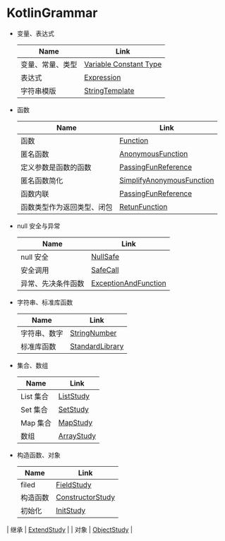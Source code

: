 # KotlinGrammar
* 变量、表达式

  | Name             | Link                                                         |
  | ---------------- | ------------------------------------------------------------ |
  | 变量、常量、类型 | [Variable Constant Type](https://github.com/dingyx/KotlinGrammar/tree/main/app/src/main/java/com/sycamore/study/kotlin01/VariableConstantType.kt) |
  | 表达式           | [Expression](https://github.com/dingyx/KotlinGrammar/tree/main/app/src/main/java/com/sycamore/study/kotlin01/Expression.kt) |
  | 字符串模版       | [StringTemplate](https://github.com/dingyx/KotlinGrammar/tree/main/app/src/main/java/com/sycamore/study/kotlin01/StringTemplate.kt) |

  

* 函数

  | Name                       | Link                                                         |
  | -------------------------- | ------------------------------------------------------------ |
  | 函数                       | [Function](https://github.com/dingyx/KotlinGrammar/tree/main/app/src/main/java/com/sycamore/study/kotlin02/Function.kt) |
  | 匿名函数                   | [AnonymousFunction](https://github.com/dingyx/KotlinGrammar/tree/main/app/src/main/java/com/sycamore/study/kotlin02/AnonymousFunction.kt) |
  | 定义参数是函数的函数       | [PassingFunReference](https://github.com/dingyx/KotlinGrammar/tree/main/app/src/main/java/com/sycamore/study/kotlin02/PassingFunReference.kt) |
  | 匿名函数简化               | [SimplifyAnonymousFunction](https://github.com/dingyx/KotlinGrammar/tree/main/app/src/main/java/com/sycamore/study/kotlin02/SimplifyAnonymousFunction.kt) |
  | 函数内联                   | [PassingFunReference](https://github.com/dingyx/KotlinGrammar/tree/main/app/src/main/java/com/sycamore/study/kotlin02/PassingFunReference.kt) |
  | 函数类型作为返回类型、闭包 | [RetunFunction](https://github.com/dingyx/KotlinGrammar/tree/main/app/src/main/java/com/sycamore/study/kotlin02/RetunFunction.kt) |




* null 安全与异常

  | Name               | Link                                                         |
  | ------------------ | ------------------------------------------------------------ |
  | null 安全          | [NullSafe](https://github.com/dingyx/KotlinGrammar/tree/main/app/src/main/java/com/sycamore/study/kotlin03/NullSafe.kt) |
  | 安全调用           | [SafeCall](https://github.com/dingyx/KotlinGrammar/tree/main/app/src/main/java/com/sycamore/study/kotlin03/SafeCall.kt) |
  | 异常、先决条件函数 | [ExceptionAndFunction](https://github.com/dingyx/KotlinGrammar/tree/main/app/src/main/java/com/sycamore/study/kotlin03/ExceptionAndFunction.kt) |




* 字符串、标准库函数

  | Name         | Link                                                         |
  | ------------ | ------------------------------------------------------------ |
  | 字符串、数字 | [StringNumber](https://github.com/dingyx/KotlinGrammar/tree/main/app/src/main/java/com/sycamore/study/kotlin04/StringNumber.kt) |
  | 标准库函数   | [StandardLibrary](https://github.com/dingyx/KotlinGrammar/tree/main/app/src/main/java/com/sycamore/study/kotlin04/StandardLibrary.kt) |




* 集合、数组

  | Name      | Link                                                         |
  | --------- | ------------------------------------------------------------ |
  | List 集合 | [ListStudy](https://github.com/dingyx/KotlinGrammar/tree/main/app/src/main/java/com/sycamore/study/kotlin05/ListStudy.kt) |
  | Set 集合  | [SetStudy](https://github.com/dingyx/KotlinGrammar/tree/main/app/src/main/java/com/sycamore/study/kotlin05/SetStudy.kt) |
  | Map 集合  | [MapStudy](https://github.com/dingyx/KotlinGrammar/tree/main/app/src/main/java/com/sycamore/study/kotlin05/MapStudy.kt) |
  | 数组      | [ArrayStudy](https://github.com/dingyx/KotlinGrammar/tree/main/app/src/main/java/com/sycamore/study/kotlin05/ArrayStudy.kt) |




* 构造函数、对象

  | Name     | Link                                                         |
  | -------- | ------------------------------------------------------------ |
  | filed    | [FieldStudy](https://github.com/dingyx/KotlinGrammar/tree/main/app/src/main/java/com/sycamore/study/kotlin06/FieldStudy.kt) |
  | 构造函数 | [ConstructorStudy](https://github.com/dingyx/KotlinGrammar/tree/main/app/src/main/java/com/sycamore/study/kotlin06/ConstructorStudy.kt) |
  | 初始化   | [InitStudy](https://github.com/dingyx/KotlinGrammar/tree/main/app/src/main/java/com/sycamore/study/kotlin06/InitStudy.kt) |
| 继承     | [ExtendStudy](https://github.com/dingyx/KotlinGrammar/tree/main/app/src/main/java/com/sycamore/study/kotlin06/ExtendStudy.kt) |
  | 对象     | [ObjectStudy](https://github.com/dingyx/KotlinGrammar/tree/main/app/src/main/java/com/sycamore/study/kotlin06/ObjectStudy.kt) |
  
  